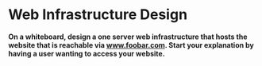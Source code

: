 # Web Infrastructure Design
__On a whiteboard, design a one server web infrastructure that hosts the website that is reachable via www.foobar.com. Start your explanation by having a user wanting to access your website.__
